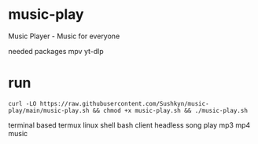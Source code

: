 # music-play
Music Player - Music for everyone

needed packages
mpv yt-dlp

# run
``curl -LO https://raw.githubusercontent.com/Sushkyn/music-play/main/music-play.sh && chmod +x music-play.sh && ./music-play.sh``


terminal based termux linux shell bash client headless song play mp3 mp4 music
